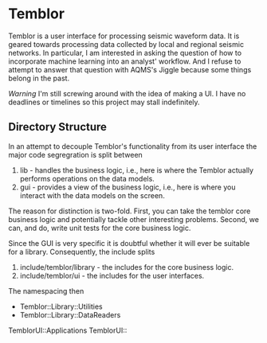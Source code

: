 # Temblor

Temblor is a user interface for processing seismic waveform data.  It is geared towards processing data collected by local and regional seismic networks.  In particular, I am interested in asking the question of how to incorporate machine learning into an analyst' workflow.  And I refuse to attempt to answer that question with AQMS's Jiggle because some things belong in the past.

*Warning* I'm still screwing around with the idea of making a UI.  I have no deadlines or timelines so this project may stall indefinitely.

## Directory Structure

In an attempt to decouple Temblor's functionality from its user interface the major code segregration is split between 

   1. lib - handles the business logic, i.e., here is where the Temblor actually performs operations on the data models.
   2. gui - provides a view of the business logic, i.e., here is where you interact with the data models on the screen.

The reason for distinction is two-fold.  First, you can take the temblor core business logic and potentially tackle other interesting problems.  Second, we can, and do, write unit tests for the core business logic.

Since the GUI is very specific it is doubtful whether it will ever be suitable for a library.  Consequently, the include splits

   1. include/temblor/library - the includes for the core business logic.
   2. include/temblor/ui - the includes for the user interfaces.

The namespacing then

   - Temblor::Library::Utilities
   - Temblor::Library::DataReaders

TemblorUI::Applications
TemblorUI::
